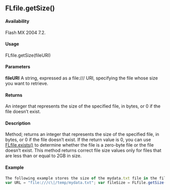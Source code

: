 ## FLfile.getSize()

#### Availability

Flash MX 2004 7.2.

#### Usage

FLfile.getSize(fileURI)

#### Parameters

**fileURI** A string, expressed as a file:/// URI, specifying the file whose size you want to retrieve.

#### Returns

An integer that represents the size of the specified file, in bytes, or 0 if the file doesn’t exist.

#### Description

Method; returns an integer that represents the size of the specified file, in bytes, or 0 if the file doesn’t exist. If the return value is 0, you can use [FLfile.exists()](../FLfile_object/FLfile2.md) to determine whether the file is a zero-byte file or the file doesn’t exist.
This method returns correct file size values only for files that are less than or equal to 2GB in size.

#### Example

```javascript
The following example stores the size of the mydata.txt file in the fileSize variable:
var URL = "file:///c\|/temp/mydata.txt"; var fileSize = FLfile.getSize(URL);

```